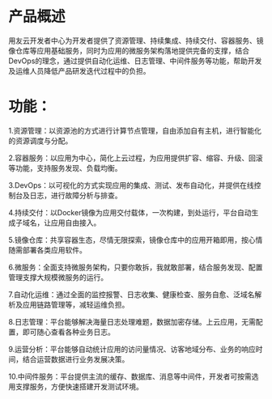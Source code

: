 # 产品概述

用友云开发者中心为开发者提供了资源管理、持续集成、持续交付、容器服务、镜像仓库等应用基础服务，同时为应用的微服务架构落地提供完备的支撑，结合DevOps的理念，通过提供自动化运维、日志管理、中间件服务等功能，帮助开发及运维人员降低产品研发迭代过程中的负担。

# 功能：

1.资源管理：以资源池的方式进行计算节点管理，自由添加自有主机，进行智能化的资源调度与分配。

2.容器服务：以应用为中心，简化上云过程，为应用提供扩容、缩容、升级、回滚等功能，支持服务发现、负载均衡。

3.DevOps：以可视化的方式实现应用的集成、测试、发布自动化，并提供在线控制台及日志，进行故障分析与排查。

4.持续交付：以Docker镜像为应用交付载体，一次构建，到处运行，平台自动生成子域名，让应用自由接入。

5.镜像仓库：共享容器生态，尽情无限探索，镜像仓库中的应用开箱即用，按心情随需部署各类应用软件。

6.微服务：全面支持微服务架构，只要你敢拆，我就敢部署，结合服务发现、配置管理支撑大规模微服务的运行。

7.自动化运维：通过全面的监控报警、日志收集、健康检查、服务自愈、泛域名解析及应用链路管理等，减轻运维负担。

8.日志管理：平台能够解决海量日志处理难题，数据加密存储。上云应用，无需配置，即可随心查看各种业务日志。

9.运营分析：平台能够自动统计应用的访问量情况、访客地域分布、业务的响应时间，结合运营数据进行业务发展决策。

10.中间件服务：平台提供主流的缓存、数据库、消息等中间件，开发者可按需选用支撑服务，方便快速搭建开发测试环境。
